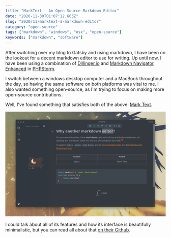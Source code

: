 ```yaml
---
title: "MarkText - An Open Source Markdown Editor"
date: "2020-11-30T01:07:12.603Z"
slug: "2020/11/marktext-a-markdown-editor"
category: "open-source"
tags: ["markdown", "windows", "osx", "open-source"]
keywords: ["markdown", "software"]
---
```

After switching over my blog to Gatsby and using markdown, I have been on the lookout for a decent markdown editor to use for writing. Up until now, I have been using a combination of [Dillinger.io](https://dillinger.io/) and [Markdown Navigator Enhanced](https://plugins.jetbrains.com/plugin/7896-markdown-navigator-enhanced) in [PHPStorm](https://www.jetbrains.com/phpstorm/).

I switch between a windows desktop computer and a MacBook throughout the day, so having the same software on both platforms was vital to me. I also wanted something open-source, as I'm trying to focus on making more open-source contributions.

Well, I've found something that satisfies both of the above: [Mark Text](https://github.com/marktext/marktext).

![An image of MarkText software](images/marktext.png)

I could talk about all of its features and how its interface is beautifully minimalistic, but you can read all about that [on their Github](https://github.com/marktext/marktext).